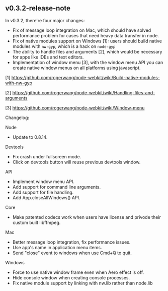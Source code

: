 ## v0.3.2-release-note

In v0.3.2, there're four major changes:
* Fix of message loop integration on Mac, which should have solved performance problem for cases that need heavy data transfer in node.
* Fix of native modules support on Windows [1]: users should build native modules with `nw-gyp`, which is a hack on `node-gyp`
* The ability to handle files and arguments [2], which would be necessary for apps like IDEs and text editors. 
* Implementation of window menu [3], with the window menu API you can create native window menus on all platforms using javascript.

[1] https://github.com/rogerwang/node-webkit/wiki/Build-native-modules-with-nw-gyp

[2] https://github.com/rogerwang/node-webkit/wiki/Handling-files-and-arguments

[3] https://github.com/rogerwang/node-webkit/wiki/Window-menu

Changelog:

Node
* Update to 0.8.14.

Devtools
* Fix crash under fullscreen mode.
* Click on devtools button will reuse previous devtools window.

API
* Implement window menu API.
* Add support for command line arguments.
* Add support for file handling.
* Add App.closeAllWindows() API.

Core
* Make patented codecs work when users have license and privode their custom built libffmpeg.

Mac
* Better message loop integration, fix performance issues.
* Use app's name in application menu items.
* Send "close" event to windows when use Cmd+Q to quit.

Windows
* Force to use native window frame even when Aero effect is off.
* Hide console window when creating console processes.
* Fix native module support by linking with nw.lib rather than node.lib